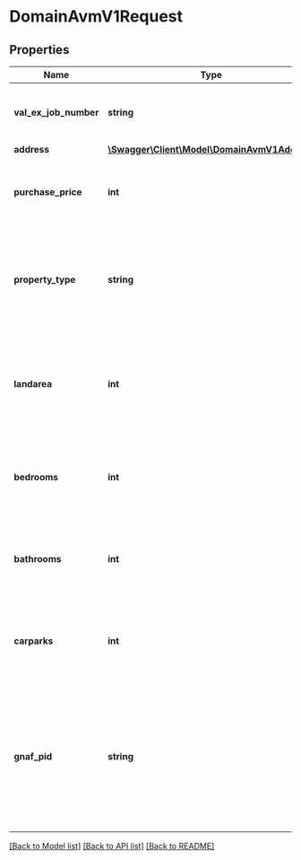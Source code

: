 # DomainAvmV1Request

## Properties
Name | Type | Description | Notes
------------ | ------------- | ------------- | -------------
**val_ex_job_number** | **string** | The client identification for the valuation transaction. | 
**address** | [**\Swagger\Client\Model\DomainAvmV1Address**](DomainAvmV1Address.md) |  | [optional] 
**purchase_price** | **int** | The purchase price of the property to nearest AUD. | [optional] 
**property_type** | **string** | Property type to be used when estimating value of property. Valid values: [House, Unit]. | [optional] 
**landarea** | **int** | Land area in square meters to be used when estimating value of property, for houses only not units. | [optional] 
**bedrooms** | **int** | Number of bedrooms to be used when estimating value of property. | [optional] 
**bathrooms** | **int** | Number of bathrooms to be used when estimating value of property. | [optional] 
**carparks** | **int** | Number of carparks to be used when estimating value of property. | [optional] 
**gnaf_pid** | **string** | Geocoded National Address File. A G-NAF Persistent ID is a unique combination of address detail used to identify each property in Australia. | [optional] 

[[Back to Model list]](../../README.md#documentation-for-models) [[Back to API list]](../../README.md#documentation-for-api-endpoints) [[Back to README]](../../README.md)

